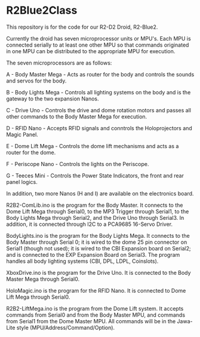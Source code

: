 # R2Blue2Class  

This repository is for the code for our R2-D2 Droid, R2-Blue2. 

Currently the droid has seven microprocessor units or MPU's.  Each MPU is connected serially to at least one other MPU so that commands originated in one MPU can be distributed to the appropriate MPU for execution.  

The seven microprocessors are as follows:

A - Body Master Mega - Acts as router for the body and controls the sounds and servos for the body.

B - Body Lights Mega - Controls all lighting systems on the body and is the gateway to the two expansion Nanos.

C - Drive Uno - Controls the drive and dome rotation motors and passes all other commands to the Body Master Mega for execution.

D - RFID Nano - Accepts RFID signals and conntrols the Holoprojectors and Magic Panel. 

E - Dome Lift Mega - Controls the dome lift mechanisms and acts as a router for the dome.

F - Periscope Nano - Controls the lights on the Periscope.

G - Teeces Mini  - Controls the Power State Indicators, the front and rear panel logics.

In addition, two more Nanos (H and I) are available on the electronics board.

R2B2-ComLib.ino is the program for the Body Master.  It connects to the Dome Lift Mega through Serial0, to the MP3 Trigger through Serial1, to the Body Lights Mega through Serial2, and the Drive Uno through Serial3.  In addition, it is connected through I2C to a PCA9685 16-Servo Driver.

BodyLights.ino is the program for the Body Lights Mega.  It connects to the Body Master through Serial 0; it is wired to the dome 25 pin connector on Serial1 (though not used); it is wired to the CBI Expansion board on Serial2; and is connected to the EXP Expansion Board on Serial3.  The program handles all body lighting systems (CBI, DPL, LDPL, Coinslots).

XboxDrive.ino is the program for the Drive Uno.  It is connected to the Body Master Mega through Serial0.

HoloMagic.ino is the program for the RFID Nano. It is connected to Dome Lift Mega through Serial0.

R2B2-LiftMega.ino is the program from the Dome Lift system.  It accepts commands from Serial0 and 
 from the Body Master MPU, and commands from Serial1 from the Dome Master MPU. All commands will be in the Jawa-Lite style (MPU/Address/Command/Option).  

